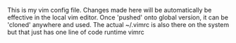 This is my vim config file.
Changes made here will be automatically be effective in the local vim editor.
Once 'pushed' onto global version, it can be 'cloned' anywhere and used.
The actual ~/.vimrc is also there on the system but that just has one line of code
runtime vimrc
